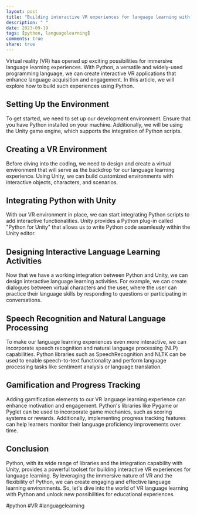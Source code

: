 ```yaml
---
layout: post
title: "Building interactive VR experiences for language learning with Python"
description: " "
date: 2023-09-19
tags: [python, languagelearning]
comments: true
share: true
---
```


Virtual reality (VR) has opened up exciting possibilities for immersive language learning experiences. With Python, a versatile and widely-used programming language, we can create interactive VR applications that enhance language acquisition and engagement. In this article, we will explore how to build such experiences using Python.

## Setting Up the Environment

To get started, we need to set up our development environment. Ensure that you have Python installed on your machine. Additionally, we will be using the Unity game engine, which supports the integration of Python scripts.

## Creating a VR Environment

Before diving into the coding, we need to design and create a virtual environment that will serve as the backdrop for our language learning experience. Using Unity, we can build customized environments with interactive objects, characters, and scenarios.

## Integrating Python with Unity

With our VR environment in place, we can start integrating Python scripts to add interactive functionalities. Unity provides a Python plug-in called "Python for Unity" that allows us to write Python code seamlessly within the Unity editor.

## Designing Interactive Language Learning Activities

Now that we have a working integration between Python and Unity, we can design interactive language learning activities. For example, we can create dialogues between virtual characters and the user, where the user can practice their language skills by responding to questions or participating in conversations.

## Speech Recognition and Natural Language Processing

To make our language learning experiences even more interactive, we can incorporate speech recognition and natural language processing (NLP) capabilities. Python libraries such as SpeechRecognition and NLTK can be used to enable speech-to-text functionality and perform language processing tasks like sentiment analysis or language translation.

## Gamification and Progress Tracking

Adding gamification elements to our VR language learning experience can enhance motivation and engagement. Python's libraries like Pygame or Pyglet can be used to incorporate game mechanics, such as scoring systems or rewards. Additionally, implementing progress tracking features can help learners monitor their language proficiency improvements over time.

## Conclusion

Python, with its wide range of libraries and the integration capability with Unity, provides a powerful toolset for building interactive VR experiences for language learning. By leveraging the immersive nature of VR and the flexibility of Python, we can create engaging and effective language learning environments. So, let's dive into the world of VR language learning with Python and unlock new possibilities for educational experiences.

\#python #VR #languagelearning